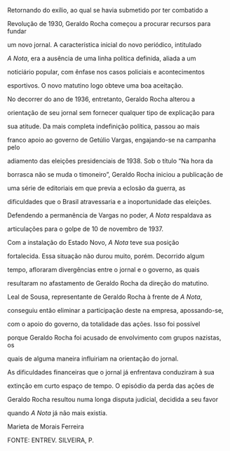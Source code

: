 

Retornando do exílio, ao qual se havia submetido por ter combatido a

Revolução de 1930, Geraldo Rocha começou a procurar recursos para fundar

um novo jornal. A característica inicial do novo periódico, intitulado

*A Nota*, era a ausência de uma linha política definida, aliada a um

noticiário popular, com ênfase nos casos policiais e acontecimentos

esportivos. O novo matutino logo obteve uma boa aceitação.



No decorrer do ano de 1936, entretanto, Geraldo Rocha alterou a

orientação de seu jornal sem fornecer qualquer tipo de explicação para

sua atitude. Da mais completa indefinição política, passou ao mais

franco apoio ao governo de Getúlio Vargas, engajando-se na campanha pelo

adiamento das eleições presidenciais de 1938. Sob o título “Na hora da

borrasca não se muda o timoneiro”, Geraldo Rocha iniciou a publicação de

uma série de editoriais em que previa a eclosão da guerra, as

dificuldades que o Brasil atravessaria e a inoportunidade das eleições.

Defendendo a permanência de Vargas no poder, *A* *Nota* respaldava as

articulações para o golpe de 10 de novembro de 1937.



Com a instalação do Estado Novo, *A* *Nota* teve sua posição

fortalecida. Essa situação não durou muito, porém. Decorrido algum

tempo, afloraram divergências entre o jornal e o governo, as quais

resultaram no afastamento de Geraldo Rocha da direção do matutino.



Leal de Sousa, representante de Geraldo Rocha à frente de *A Nota*,

conseguiu então eliminar a participação deste na empresa, apossando-se,

com o apoio do governo, da totalidade das ações. Isso foi possível

porque Geraldo Rocha foi acusado de envolvimento com grupos nazistas, os

quais de alguma maneira influiriam na orientação do jornal.



As dificuldades financeiras que o jornal já enfrentava conduziram à sua

extinção em curto espaço de tempo. O episódio da perda das ações de

Geraldo Rocha resultou numa longa disputa judicial, decidida a seu favor

quando *A Nota* já não mais existia.



Marieta de Morais Ferreira



FONTE: ENTREV. SILVEIRA, P.

